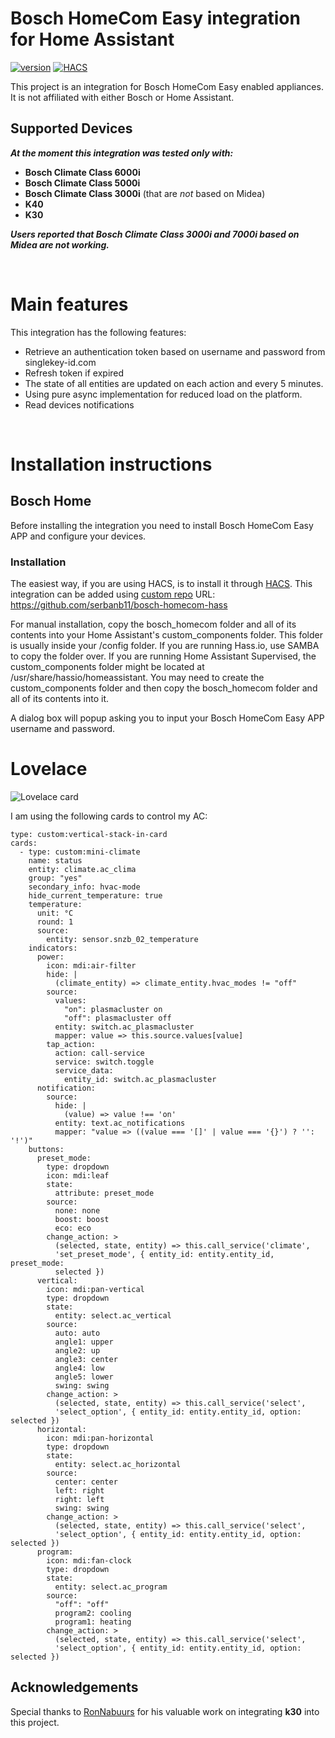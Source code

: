 # Bosch HomeCom Easy integration for Home Assistant

[![version](https://img.shields.io/github/manifest-json/v/serbanb11/bosch-homecom-hass?filename=custom_components%2Fbosch_homecom%2Fmanifest.json&color=slateblue)](https://github.com/serbanb11/bosch-homecom-hass/releases/latest)
[![HACS](https://img.shields.io/badge/HACS-Default-orange.svg?logo=HomeAssistantCommunityStore&logoColor=white)](https://github.com/hacs/integration)


This project is an integration for Bosch HomeCom Easy enabled appliances. It is not affiliated with either Bosch or Home Assistant.

## Supported Devices

***At the moment this integration was tested only with:***
- **Bosch Climate Class 6000i**
- **Bosch Climate Class 5000i**
- **Bosch Climate Class 3000i** (that are *not* based on Midea)
- **K40**
- **K30**

***Users reported that Bosch Climate Class 3000i and 7000i based on Midea are not working.***

</br>

# Main features
This integration has the following features:
* Retrieve an authentication token based on username and password from singlekey-id.com
* Refresh token if expired
* The state of all entities are updated on each action and every 5 minutes.
* Using pure async implementation for reduced load on the platform.
* Read devices notifications

</br>

# Installation instructions
## Bosch Home
Before installing the integration you need to install Bosch HomeCom Easy APP and configure your devices.

### Installation
The easiest way, if you are using HACS, is to install it through [HACS](https://hacs.xyz/). This integration can be added using [custom repo](https://www.hacs.xyz/docs/faq/custom_repositories/)
URL: https://github.com/serbanb11/bosch-homecom-hass

For manual installation, copy the bosch_homecom folder and all of its contents into your Home Assistant's custom_components folder. This folder is usually inside your /config folder. If you are running Hass.io, use SAMBA to copy the folder over. If you are running Home Assistant Supervised, the custom_components folder might be located at /usr/share/hassio/homeassistant. You may need to create the custom_components folder and then copy the bosch_homecom folder and all of its contents into it.

A dialog box will popup asking you to input your Bosch HomeCom Easy APP username and password. 


# Lovelace

![Lovelace card](/img/card.png)

I am using the following cards to control my AC:

```
type: custom:vertical-stack-in-card
cards:
  - type: custom:mini-climate
    name: status
    entity: climate.ac_clima
    group: "yes"
    secondary_info: hvac-mode
    hide_current_temperature: true
    temperature:
      unit: °C
      round: 1
      source:
        entity: sensor.snzb_02_temperature
    indicators:
      power:
        icon: mdi:air-filter
        hide: |
          (climate_entity) => climate_entity.hvac_modes != "off"
        source:
          values:
            "on": plasmacluster on
            "off": plasmacluster off
          entity: switch.ac_plasmacluster
          mapper: value => this.source.values[value]
        tap_action:
          action: call-service
          service: switch.toggle
          service_data:
            entity_id: switch.ac_plasmacluster
      notification:
        source:
          hide: |
            (value) => value !== 'on'
          entity: text.ac_notifications
          mapper: "value => ((value === '[]' | value === '{}') ? '': '!')"
    buttons:
      preset_mode:
        type: dropdown
        icon: mdi:leaf
        state:
          attribute: preset_mode
        source:
          none: none
          boost: boost
          eco: eco
        change_action: >
          (selected, state, entity) => this.call_service('climate',
          'set_preset_mode', { entity_id: entity.entity_id, preset_mode:
          selected })
      vertical:
        icon: mdi:pan-vertical
        type: dropdown
        state:
          entity: select.ac_vertical
        source:
          auto: auto
          angle1: upper
          angle2: up
          angle3: center
          angle4: low
          angle5: lower
          swing: swing
        change_action: >
          (selected, state, entity) => this.call_service('select',
          'select_option', { entity_id: entity.entity_id, option: selected })
      horizontal:
        icon: mdi:pan-horizontal
        type: dropdown
        state:
          entity: select.ac_horizontal
        source:
          center: center
          left: right
          right: left
          swing: swing
        change_action: >
          (selected, state, entity) => this.call_service('select',
          'select_option', { entity_id: entity.entity_id, option: selected })
      program:
        icon: mdi:fan-clock
        type: dropdown
        state:
          entity: select.ac_program
        source:
          "off": "off"
          program2: cooling
          program1: heating
        change_action: >
          (selected, state, entity) => this.call_service('select',
          'select_option', { entity_id: entity.entity_id, option: selected })
```

## Acknowledgements

Special thanks to [RonNabuurs](https://github.com/RonNabuurs) for his valuable work on integrating **k30** into this project.
